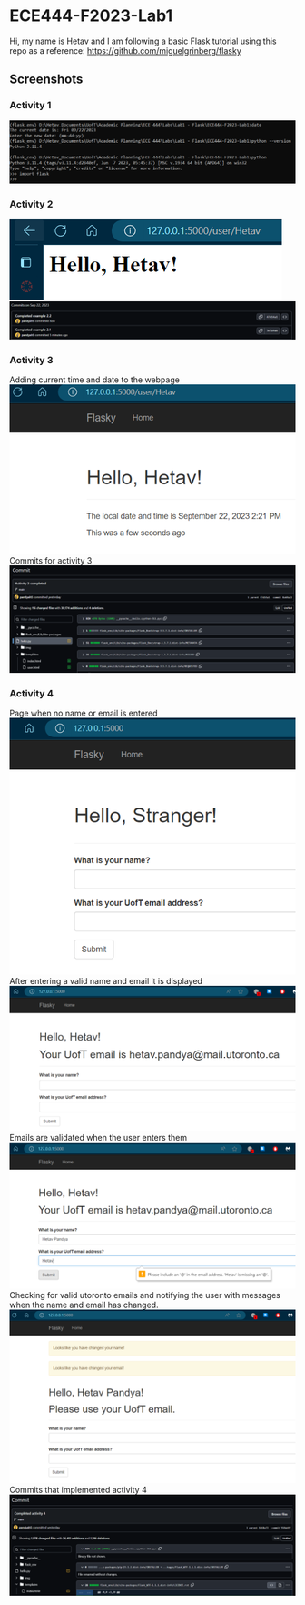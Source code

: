 # ECE444-F2023-Lab1

Hi, my name is Hetav and I am following a basic Flask tutorial using this repo as a reference: https://github.com/miguelgrinberg/flasky

## Screenshots

### Activity 1
![Activity 1](https://github.com/pandyah5/ECE444-F2023-Lab1/blob/main/img/Activity1.png?raw=true)

### Activity 2
![Activity 2](https://github.com/pandyah5/ECE444-F2023-Lab1/blob/main/img/Activity2.png?raw=true)
![Activity 2 Commits](https://github.com/pandyah5/ECE444-F2023-Lab1/blob/main/img/Activity2CommitMessages.png?raw=true)

### Activity 3
Adding current time and date to the webpage
![Activity 3](https://github.com/pandyah5/ECE444-F2023-Lab1/blob/main/img/Activity3.png?raw=true)
Commits for activity 3
![Activity 3 Commits](https://github.com/pandyah5/ECE444-F2023-Lab1/blob/main/img/Activity3Commit.png?raw=true)

### Activity 4

Page when no name or email is entered
![Activity 4a](https://github.com/pandyah5/ECE444-F2023-Lab1/blob/main/img/Activity4a.png?raw=true)
After entering a valid name and email it is displayed
![Activity 4b](https://github.com/pandyah5/ECE444-F2023-Lab1/blob/main/img/Activity4b.png?raw=true)
Emails are validated when the user enters them
![Activity 4c](https://github.com/pandyah5/ECE444-F2023-Lab1/blob/main/img/Activity4c.png?raw=true)
Checking for valid utoronto emails and notifying the user with messages when the name and email has changed.
![Activity 4d](https://github.com/pandyah5/ECE444-F2023-Lab1/blob/main/img/Activity4d.png?raw=true)
Commits that implemented activity 4
![Activity 4 Commits](https://github.com/pandyah5/ECE444-F2023-Lab1/blob/main/img/Activity4Commits.png?raw=true)

